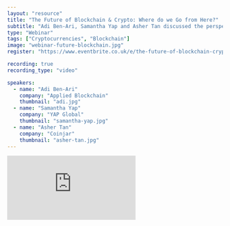```yaml
---
layout: "resource"
title: "The Future of Blockchain & Crypto: Where do we Go from Here?"
subtitle: "Adi Ben-Ari, Samantha Yap and Asher Tan discussed the perspectives on the future of cryptocurrency and blockchain by looking at what the rest of 2021 is likely to have in store, along with the long-term term view and the real-world applications for both cryptocurrency and blockchain."
type: "Webinar"
tags: ["Cryptocurrencies", "Blockchain"]
image: "webinar-future-blockchain.jpg"
register: "https://www.eventbrite.co.uk/e/the-future-of-blockchain-crypto-where-do-we-go-from-here-tickets-156889146661"

recording: true
recording_type: "video"

speakers:
  - name: "Adi Ben-Ari"
    company: "Applied Blockchain"
    thumbnail: "adi.jpg"
  - name: "Samantha Yap"
    company: "YAP Global"
    thumbnail: "samantha-yap.jpg"
  - name: "Asher Tan"
    company: "Coinjar"
    thumbnail: "asher-tan.jpg"
---
```


<div class="embed-container">
  <iframe src="https://www.youtube.com/embed/3fCAi0GzhwI" frameborder="0" webkitAllowFullScreen mozallowfullscreen allowFullScreen></iframe>
</div>
